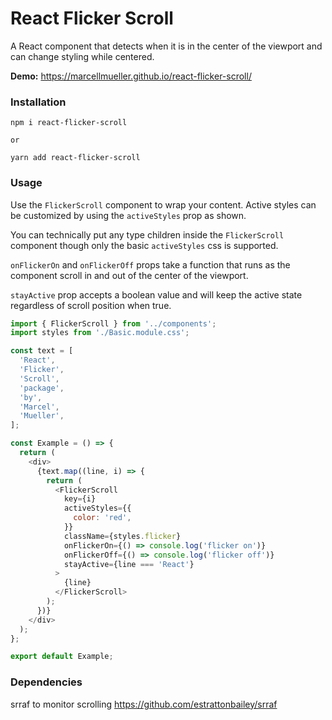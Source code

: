 # React Flicker Scroll

A React component that detects when it is in the center of the viewport and can change styling while centered.

**Demo:**
https://marcellmueller.github.io/react-flicker-scroll/

### Installation

```
npm i react-flicker-scroll

or

yarn add react-flicker-scroll
```

### Usage

Use the `FlickerScroll` component to wrap your content. Active styles can be customized by using the `activeStyles` prop as shown.

You can technically put any type children inside the `FlickerScroll` component though only the basic `activeStyles` css is supported.

`onFlickerOn` and `onFlickerOff` props take a function that runs as the component scroll in and out of the center of the viewport.

`stayActive` prop accepts a boolean value and will keep the active state regardless of scroll position when true.

```javascript
import { FlickerScroll } from '../components';
import styles from './Basic.module.css';

const text = [
  'React',
  'Flicker',
  'Scroll',
  'package',
  'by',
  'Marcel',
  'Mueller',
];

const Example = () => {
  return (
    <div>
      {text.map((line, i) => {
        return (
          <FlickerScroll
            key={i}
            activeStyles={{
              color: 'red',
            }}
            className={styles.flicker}
            onFlickerOn={() => console.log('flicker on')}
            onFlickerOff={() => console.log('flicker off')}
            stayActive={line === 'React'}
          >
            {line}
          </FlickerScroll>
        );
      })}
    </div>
  );
};

export default Example;
```

### Dependencies

srraf to monitor scrolling
https://github.com/estrattonbailey/srraf
